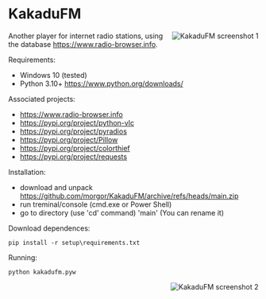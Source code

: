 # KakaduFM
<img align="right" src="https://github.com/morgor/KakaduFM/raw/main/img/screenshot_1.png" alt="KakaduFM screenshot 1">

Another player for internet radio stations, using the database https://www.radio-browser.info.

Requirements:
- Windows 10 (tested)
- Python 3.10+ https://www.python.org/downloads/

Associated projects:
- https://www.radio-browser.info
- https://pypi.org/project/python-vlc
- https://pypi.org/project/pyradios
- https://pypi.org/project/Pillow
- https://pypi.org/project/colorthief
- https://pypi.org/project/requests

Installation:
- download and unpack https://github.com/morgor/KakaduFM/archive/refs/heads/main.zip
- run treminal/console (cmd.exe or Power Shell)
- go to directory (use 'cd' command) 'main' (You can rename it)

Download dependences:

    pip install -r setup\requirements.txt

Running:

    python kakadufm.pyw

<img align="right" src="https://github.com/morgor/KakaduFM/raw/main/img/screenshot_2.png" alt="KakaduFM screenshot 2">
